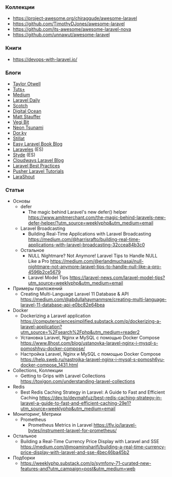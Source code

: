 ### Коллекции

- https://project-awesome.org/chiraggude/awesome-laravel
- https://github.com/TimothyDJones/awesome-laravel
- https://github.com/its-awesome/awesome-laravel-nova
- https://github.com/unnawut/awesome-laravel

### Книги

- https://devops-with-laravel.io/

### Блоги

- [Taylor Otwell](http://taylorotwell.com/)
- [Tuts+](https://code.tutsplus.com/categories/laravel)
- [Medium](https://medium.com/tag/laravel/latest)
- [Laravel Daily](https://laraveldaily.com/)
- [Scotch](https://scotch.io/tag/laravel)
- [Digital Ocean](https://www.digitalocean.com/community/search?q=laravel&primary_filter=newest&type=tutorials)
- [Matt Stauffer](https://mattstauffer.co/blog)
- [Vegi Bit](https://vegibit.com/tag/laravel/)
- [Neon Tsunami](https://www.neontsunami.com/tags/laravel)
- [Dor.ky](https://dor.ky/tag/laravel/)
- [Stillat](https://stillat.com/explore/categories/laravel-5)
- [Easy Laravel Book Blog](http://www.easylaravelbook.com/blog/)
- [Laraveles](http://laraveles.com/blog/) (ES)
- [Styde](https://styde.net/category/laravel-5/) (ES)
- [Cloudways Laravel Blog](http://cloudways.com/blog/laravel)
- [Laravel Best Practices](https://github.com/alexeymezenin/laravel-best-practices)
- [Pusher Laravel Tutorials](https://pusher.com/tutorials?tag=Laravel)
- [LaraShout](https://larashout.com/)

### Статьи

- Основы
    - defer
        - The magic behind Laravel's new defer() helper https://www.amitmerchant.com/the-magic-behind-laravels-new-defer-helper/?utm_source=weeklyphp&utm_medium=email
    - Laravel Broadcasting
        - Building Real-Time Applications with Laravel Broadcasting https://medium.com/@harrisrafto/building-real-time-applications-with-laravel-broadcasting-32ccea84b3c0
    - Остальное
        - NULL Nightmare? Not Anymore! Laravel Tips to Handle NULL Like a Pro https://medium.com/@erlandmuchasaj/null-nightmare-not-anymore-laravel-tips-to-handle-null-like-a-pro-4596b2ce5679
        - Laravel Model Tips https://laravel-news.com/laravel-model-tips?utm_source=weeklyphp&utm_medium=email
- Примеры приложений
    - Creating Multi-Language Laravel 11 Database & API https://medium.com/@abdullahaymanmsre/creating-multi-language-laravel-11-database-api-e0bc82e64bea
- Docker
    - Dockerizing a Laravel application https://computersciencesimplified.substack.com/p/dockerizing-a-laravel-application?utm_source=%2Fsearch%2Fphp&utm_medium=reader2
    - Установка Laravel, Nginx и MySQL с помощью Docker Compose https://www.8host.com/blog/ustanovka-laravel-nginx-i-mysql-s-pomoshhyu-docker-compose/
    - Настройка Laravel, Nginx и MySQL с помощью Docker Compose https://help.sweb.ru/nastrojka-laravel-nginx-i-mysql-s-pomosh6yu-docker-compose_1431.html
- Collections, Коллекции
    - Getting to Grips with Laravel Collections https://toxigon.com/understanding-laravel-collections
- Redis
    - Best Redis Caching Strategy in Laravel: A Guide to Fast and Efficient Caching https://dev.to/devmahfuz/best-redis-caching-strategy-in-laravel-a-guide-to-fast-and-efficient-caching-29e1?utm_source=weeklyphp&utm_medium=email
- Мониторинг, Метрики
    - Prometheus
        - Prometheus Metrics in Laravel https://fly.io/laravel-bytes/instrument-laravel-for-prometheus/
- Остальное
    - Building a Real-Time Currency Price Display with Laravel and SSE https://medium.com/@moaminsharifi/building-a-real-time-currency-price-display-with-laravel-and-sse-4bec46ba45b2
- Подборки
    - https://weeklyphp.substack.com/p/symfony-71-curated-new-features-and?utm_campaign=post&utm_medium=web
